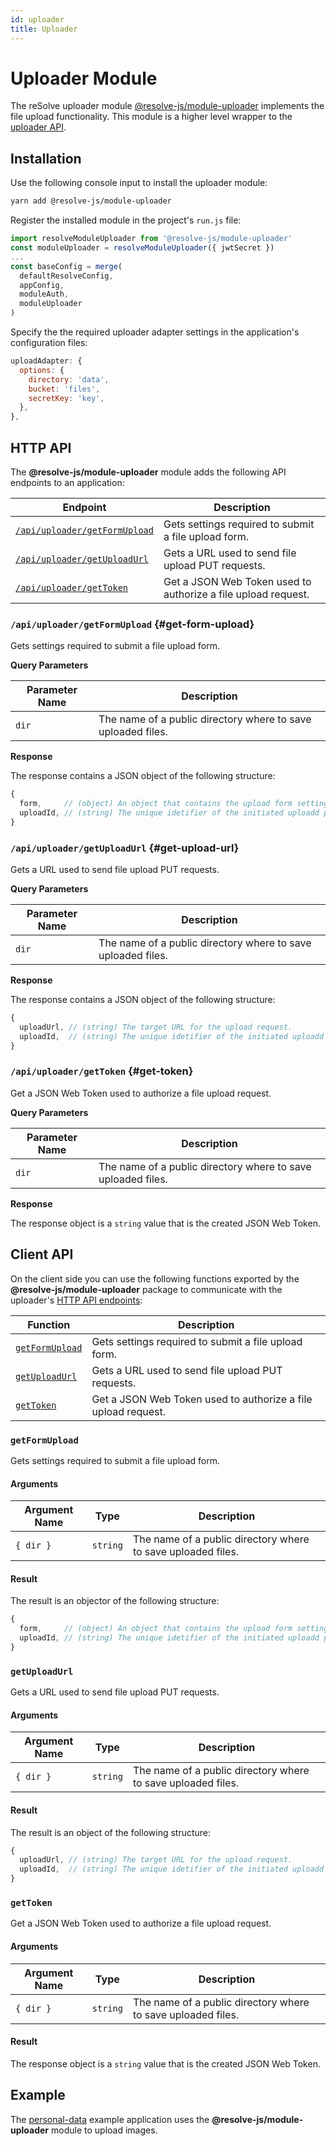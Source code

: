 ```yaml
---
id: uploader
title: Uploader
---
```


# Uploader Module

The reSolve uploader module [@resolve-js/module-uploader](https://www.npmjs.com/package/@resolve-js/module-uploader) implements the file upload functionality. This module is a higher level wrapper to the [uploader API](../api/api-handler/uploader.md).

## Installation

Use the following console input to install the uploader module:

```sh
yarn add @resolve-js/module-uploader
```

Register the installed module in the project's `run.js` file:

```js title="run.js"
import resolveModuleUploader from '@resolve-js/module-uploader'
const moduleUploader = resolveModuleUploader({ jwtSecret })
...
const baseConfig = merge(
  defaultResolveConfig,
  appConfig,
  moduleAuth,
  moduleUploader
)
```

Specify the the required uploader adapter settings in the application's configuration files:

```js title="config.dev.js"
uploadAdapter: {
  options: {
    directory: 'data',
    bucket: 'files',
    secretKey: 'key',
  },
},
```

## HTTP API

The **@resolve-js/module-uploader** module adds the following API endpoints to an application:

| Endpoint                                          | Description                                                   |
| ------------------------------------------------- | ------------------------------------------------------------- |
| [`/api/uploader/getFormUpload`](#get-form-upload) | Gets settings required to submit a file upload form.          |
| [`/api/uploader/getUploadUrl`](#get-upload-url)   | Gets a URL used to send file upload PUT requests.             |
| [`/api/uploader/getToken`](#get-token)            | Get a JSON Web Token used to authorize a file upload request. |

### `/api/uploader/getFormUpload` {#get-form-upload}

Gets settings required to submit a file upload form.

**Query Parameters**

| Parameter Name | Description                                                  |
| -------------- | ------------------------------------------------------------ |
| `dir`          | The name of a public directory where to save uploaded files. |

**Response**

The response contains a JSON object of the following structure:

```js
{
  form,     // (object) An object that contains the upload form settings.
  uploadId, // (string) The unique idetifier of the initiated uploadd process.
}
```

### `/api/uploader/getUploadUrl` {#get-upload-url}

Gets a URL used to send file upload PUT requests.

**Query Parameters**

| Parameter Name | Description                                                  |
| -------------- | ------------------------------------------------------------ |
| `dir`          | The name of a public directory where to save uploaded files. |

**Response**

The response contains a JSON object of the following structure:

```js
{
  uploadUrl, // (string) The target URL for the upload request.
  uploadId,  // (string) The unique idetifier of the initiated uploadd process.
}
```

### `/api/uploader/getToken` {#get-token}

Get a JSON Web Token used to authorize a file upload request.

**Query Parameters**

| Parameter Name | Description                                                  |
| -------------- | ------------------------------------------------------------ |
| `dir`          | The name of a public directory where to save uploaded files. |

**Response**

The response object is a `string` value that is the created JSON Web Token.

## Client API

On the client side you can use the following functions exported by the **@resolve-js/module-uploader** package to communicate with the uploader's [HTTP API endpoints](#http-api):

| Function                          | Description                                                   |
| --------------------------------- | ------------------------------------------------------------- |
| [`getFormUpload`](#getformupload) | Gets settings required to submit a file upload form.          |
| [`getUploadUrl`](#getuploadurl)   | Gets a URL used to send file upload PUT requests.             |
| [`getToken`](#gettoken)           | Get a JSON Web Token used to authorize a file upload request. |

### `getFormUpload`

Gets settings required to submit a file upload form.

#### Arguments

| Argument Name | Type     | Description                                                  |
| ------------- | -------- | ------------------------------------------------------------ |
| `{ dir }`     | `string` | The name of a public directory where to save uploaded files. |

#### Result

The result is an objector of the following structure:

```js
{
  form,     // (object) An object that contains the upload form settings.
  uploadId, // (string) The unique idetifier of the initiated uploadd process.
}
```

### `getUploadUrl`

Gets a URL used to send file upload PUT requests.

#### Arguments

| Argument Name | Type     | Description                                                  |
| ------------- | -------- | ------------------------------------------------------------ |
| `{ dir }`     | `string` | The name of a public directory where to save uploaded files. |

#### Result

The result is an object of the following structure:

```js
{
  uploadUrl, // (string) The target URL for the upload request.
  uploadId,  // (string) The unique idetifier of the initiated uploadd process.
}
```

### `getToken`

Get a JSON Web Token used to authorize a file upload request.

#### Arguments

| Argument Name | Type     | Description                                                  |
| ------------- | -------- | ------------------------------------------------------------ |
| `{ dir }`     | `string` | The name of a public directory where to save uploaded files. |

#### Result

The response object is a `string` value that is the created JSON Web Token.

## Example

The [personal-data](https://github.com/reimagined/resolve/tree/master/examples/js/personal-data) example application uses the **@resolve-js/module-uploader** module to upload images.
